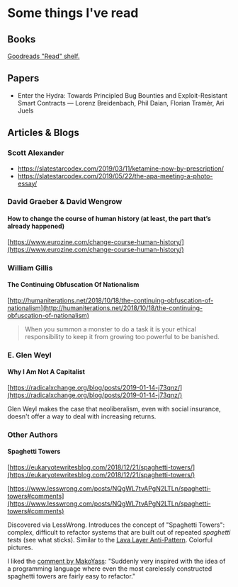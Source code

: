 # Some things I've read

## Books

[Goodreads "Read" shelf.](https://www.goodreads.com/review/list/36366622-tom-hutchinson?order=d&shelf=read&sort=date_read)

## Papers

- Enter the Hydra: Towards Principled Bug Bounties and Exploit-Resistant Smart Contracts — Lorenz Breidenbach, Phil Daian, Florian Tramèr, Ari Juels

## Articles & Blogs

### Scott Alexander

- https://slatestarcodex.com/2019/03/11/ketamine-now-by-prescription/
- https://slatestarcodex.com/2019/05/22/the-apa-meeting-a-photo-essay/

### David Graeber & David Wengrow

#### How to change the course of human history (at least, the part that’s already happened)

[https://www.eurozine.com/change-course-human-history/](https://www.eurozine.com/change-course-human-history/)

### William Gillis

#### The Continuing Obfuscation Of Nationalism

[http://humaniterations.net/2018/10/18/the-continuing-obfuscation-of-nationalism](http://humaniterations.net/2018/10/18/the-continuing-obfuscation-of-nationalism)

> When you summon a monster to do a task it is your ethical responsibility to keep it from growing too powerful to be banished.

### E. Glen Weyl

#### Why I Am Not A Capitalist

[https://radicalxchange.org/blog/posts/2019-01-14-j73qnz/](https://radicalxchange.org/blog/posts/2019-01-14-j73qnz/)

Glen Weyl makes the case that neoliberalism, even with social insurance, doesn't offer a way to deal with increasing returns.

### Other Authors

#### Spaghetti Towers

[https://eukaryotewritesblog.com/2018/12/21/spaghetti-towers/](https://eukaryotewritesblog.com/2018/12/21/spaghetti-towers/)

[https://www.lesswrong.com/posts/NQgWL7tvAPgN2LTLn/spaghetti-towers#comments](https://www.lesswrong.com/posts/NQgWL7tvAPgN2LTLn/spaghetti-towers#comments)

Discovered via LessWrong. Introduces the concept of "Spaghetti Towers": complex, difficult to refactor systems that are built out of repeated *spaghetti tests* (see what sticks). Similar to the [Lava Layer Anti-Pattern](https://mikehadlow.blogspot.com/2014/12/the-lava-layer-anti-pattern.html). Colorful pictures.

I liked the [comment by MakoYass](https://www.lesswrong.com/posts/NQgWL7tvAPgN2LTLn/spaghetti-towers#iTTrtXD2D3j5c5ZTi): "Suddenly very inspired with the idea of a programming language where even the most carelessly constructed spaghetti towers are fairly easy to refactor."
